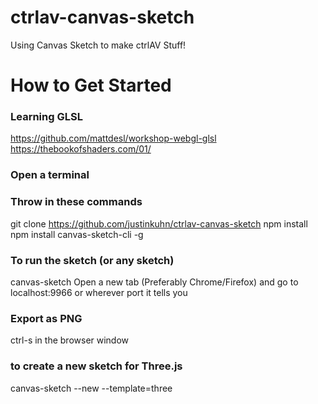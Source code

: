 # ctrlav-canvas-sketch
Using Canvas Sketch to make ctrlAV Stuff!


# How to Get Started 

### Learning GLSL
https://github.com/mattdesl/workshop-webgl-glsl
https://thebookofshaders.com/01/

### Open a terminal
### Throw in these commands
git clone https://github.com/justinkuhn/ctrlav-canvas-sketch
npm install
npm install canvas-sketch-cli -g

### To run the sketch (or any sketch)
canvas-sketch <insert js file>
Open a new tab (Preferably Chrome/Firefox) and go to localhost:9966 or wherever port it tells you

### Export as PNG
ctrl-s in the browser window

### to create a new sketch for Three.js
canvas-sketch <name of js file> --new --template=three